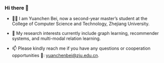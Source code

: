 ### Hi there 👋

- 👨‍💻‍ I am Yuanchen Bei, now a second-year master’s student at the College of Computer Science and Technology, Zhejiang University.

- 🌱 My research interests currently include graph learning, recommender systems, and multi-modal relation learning.

- 📫 Please kindly reach me if you have any questions or cooperation opportunities 👯: yuanchenbei@zju.edu.cn.

<!--
- 💬 I am looking for Ph.D. opportunities in Spring/Fall 2025. I sincerely appreciate any opportunity if you are interested in working with me 🤗!
-->

<!--
**YuanchenBei/YuanchenBei** is a ✨ _special_ ✨ repository because its `README.md` (this file) appears on your GitHub profile.

Here are some ideas to get you started:

- 🔭 I’m currently working on ...
- 🌱 I’m currently learning ...
- 👯 I’m looking to collaborate on ...
- 🤔 I’m looking for help with ...
- 💬 Ask me about ...
- 📫 How to reach me: ...
- 😄 Pronouns: ...
- ⚡ Fun fact: ...
-->
